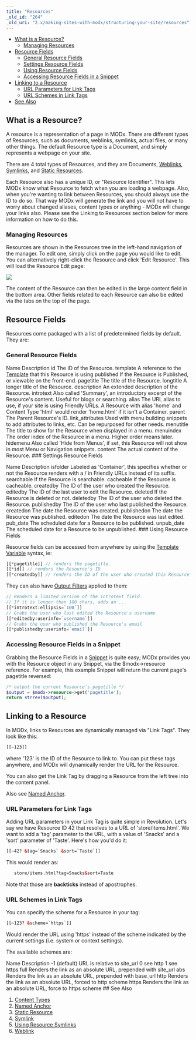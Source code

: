 ```yaml
---
title: "Resources"
_old_id: "264"
_old_uri: "2.x/making-sites-with-modx/structuring-your-site/resources"
---
```


- [What is a Resource?](#Resources-WhatisaResource%3F)
  - [Managing Resources](#Resources-ManagingResources)
- [Resource Fields](#Resources-ResourceFields)
  - [General Resource Fields](#Resources-GeneralResourceFields)
  - [Settings Resource Fields](#Resources-SettingsResourceFields)
  - [Using Resource Fields](#Resources-UsingResourceFields)
  - [Accessing Resource Fields in a Snippet](#Resources-AccessingResourceFieldsinaSnippet)
- [Linking to a Resource](#Resources-LinkingtoaResource)
  - [URL Parameters for Link Tags](#Resources-URLParametersforResourceTags)
  - [URL Schemes in Link Tags](#Resources-URLSchemesinResourceTags)
- [See Also](#Resources-SeeAlso)
 


## What is a Resource?

 A resource is a representation of a page in MODx. There are different types of Resources, such as documents, weblinks, symlinks, actual files, or many other things. The default Resource type is a Document, and simply represents a webpage on your site.

 There are 4 total types of Resources, and they are Documents, [Weblinks](making-sites-with-modx/structuring-your-site/resources/weblink "Weblink"), [Symlinks](making-sites-with-modx/structuring-your-site/resources/symlink "Symlink"), and [Static Resources](making-sites-with-modx/structuring-your-site/resources/static-resource "Static Resource").

 Each Resource also has a unique ID, or "Resource Identifier". This lets MODx know what Resource to fetch when you are loading a webpage. Also, when you're wanting to link between Resources, you should always use the ID to do so. That way MODx will generate the link and you will not have to worry about changed aliases, content types or anything - MODx will change your links also. Please see the Linking to Resources section below for more information on how to do this.

### Managing Resources

 Resources are shown in the Resources tree in the left-hand navigation of the manager. To edit one, simply click on the page you would like to edit. You can alternatively right-click the Resource and click 'Edit Resource'. This will load the Resource Edit page:

 [![](/download/attachments/bf9f8ccf5036b4f4bf8b248f7748d0c3/resource-edit1_v2.3.png)](/download/attachments/bf9f8ccf5036b4f4bf8b248f7748d0c3/resource-edit1_v2.3.png)

 The content of the Resource can then be edited in the large content field in the bottom area. Other fields related to each Resource can also be edited via the tabs on the top of the page.

## Resource Fields

 Resources come packaged with a list of predetermined fields by default. They are:

### General Resource Fields

  Name   Description   id   The ID of the Resource.   template   A reference to the [Template](making-sites-with-modx/structuring-your-site/templates "Templates") that this Resource is using   published   If the Resource is Published, or viewable on the front-end.   pagetitle   The title of the Resource.   longtitle   A longer title of the Resource.   description   An extended description of the Resource.   introtext   Also called 'Summary', an introductory excerpt of the Resource's content. Useful for blogs or searching.   alias   The URL alias to use, if your site is using Friendly URLs. A Resource with alias 'home' and Content Type 'html' would render 'home.html' if it isn't a Container.   parent   The Parent Resource's ID.   link\_attributes   Used with menu building snippets to add attributes to links, etc. Can be repurposed for other needs.   menutitle   The title to show for the Resource when displayed in a menu.   menuindex   The order index of the Resource in a menu. Higher order means later.   hidemenu   Also called 'Hide from Menus', if set, this Resource will not show in most Menu or Navigation snippets.   content   The actual content of the Resource. ### Settings Resource Fields

  Name   Description   isfolder   Labeled as 'Container', this specifies whether or not the Resource renders with a / in Friendly URLs instead of its suffix.   searchable   If the Resource is searchable.   cacheable   If the Resource is cacheable.   createdby   The ID of the user who created the Resource.   editedby   The ID of the last user to edit the Resource.   deleted   If the Resource is deleted or not.   deletedby   The ID of the user who deleted the Resource.   publishedby   The ID of the user who last published the Resource.   createdon   The date the Resource was created.   publishedon   The date the Resource was published.   editedon   The date the Resource was last edited.   pub\_date   The scheduled date for a Resource to be published.   unpub\_date   The scheduled date for a Resource to be unpublished. ### Using Resource Fields

 Resource fields can be accessed from anywhere by using the [Template Variable](making-sites-with-modx/customizing-content/template-variables "Template Variables") syntax, ie:

 ``` php 
[[*pagetitle]] // renders the pagetitle.
[[*id]] // renders the Resource's ID
[[*createdby]] // renders the ID of the user who created this Resource

```

 They can also have [Output Filters](making-sites-with-modx/customizing-content/input-and-output-filters-(output-modifiers) "Input and Output Filters (Output Modifiers)") applied to them:

 ``` php 
// Renders a limited version of the introtext field.
// If it is longer than 100 chars, adds an ...
[[*introtext:ellipsis=`100`]]
// Grabs the user who last edited the Resource's username
[[*editedby:userinfo=`username`]]
// Grabs the user who published the Resource's email
[[*publishedby:userinfo=`email`]]

```

### Accessing Resource Fields in a Snippet

 Grabbing the Resource Fields in a [Snippet](developing-in-modx/basic-development/snippets "Snippets") is quite easy; MODx provides you with the Resource object in any Snippet, via the $modx->resource reference. For example, this example Snippet will return the current page's pagetitle reversed:

 ``` php 
/* output the current Resource's pagetitle */
$output = $modx->resource->get('pagetitle');
return strrev($output);

```

## Linking to a Resource

 In MODx, links to Resources are dynamically managed via "Link Tags". They look like this:

 ``` html 
[[~123]]

```

 where '123' is the ID of the Resource to link to. You can put these tags anywhere, and MODx will dynamically render the URL for the Resource.

 You can also get the Link Tag by dragging a Resource from the left tree into the content panel. 

 Also see [Named Anchor](making-sites-with-modx/structuring-your-site/resources/named-anchor "Named Anchor").

### URL Parameters for Link Tags

 Adding URL parameters in your Link Tag is quite simple in Revolution. Let's say we have Resource ID 42 that resolves to a URL of 'store/items.html'. We want to add a 'tag' parameter to the URL, with a value of 'Snacks' and a 'sort' parameter of 'Taste'. Here's how you'd do it:

 ``` html 
[[~42? &tag=`Snacks` &sort=`Taste`]]

```

 This would render as:

 ``` html 
	store/items.html?tag=Snacks&sort=Taste

```

 Note that those are **backticks** instead of apostrophes.

### URL Schemes in Link Tags

 You can specify the scheme for a Resource in your tag:

 ``` html 
[[~123? &scheme=`https`]]

```

 Would render the URL using 'https' instead of the scheme indicated by the current settings (i.e. system or context settings).

 The available schemes are:

  Name   Description   -1   (default) URL is relative to site\_url   0   see http   1   see https   full   Renders the link as an absolute URL, prepended with site\_url   abs   Renders the link as an absolute URL, prepended with base\_url   http   Renders the link as an absolute URL, forced to http scheme   https   Renders the link as an absolute URL, force to https scheme ## See Also

1. [Content Types](making-sites-with-modx/structuring-your-site/resources/content-types)
2. [Named Anchor](making-sites-with-modx/structuring-your-site/resources/named-anchor)
3. [Static Resource](making-sites-with-modx/structuring-your-site/resources/static-resource)
4. [Symlink](making-sites-with-modx/structuring-your-site/resources/symlink)
  1. [Using Resource Symlinks](making-sites-with-modx/structuring-your-site/resources/symlink/using-resource-symlinks)
5. [Weblink](making-sites-with-modx/structuring-your-site/resources/weblink)